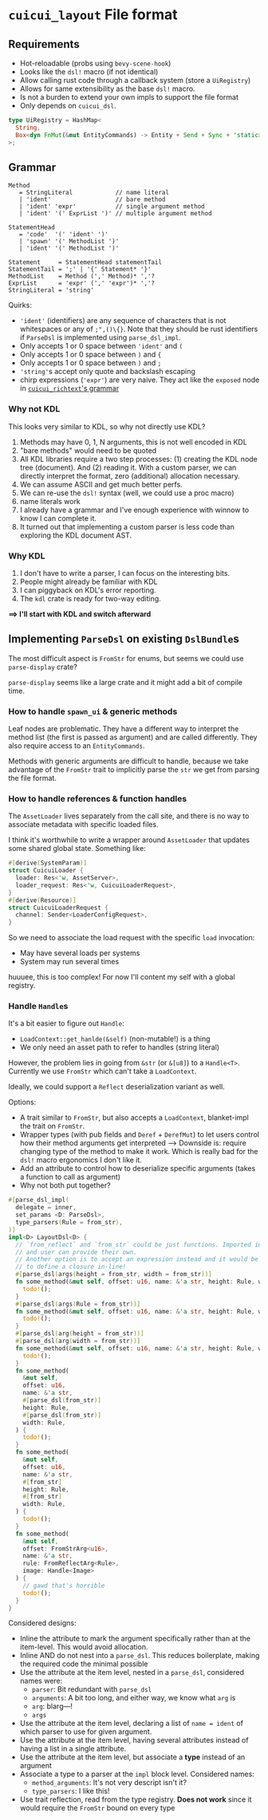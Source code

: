 # `cuicui_layout` File format

## Requirements

* Hot-reloadable (probs using `bevy-scene-hook`)
* Looks like the `dsl!` macro (if not identical)
* Allow calling rust code through a callback system (store a `UiRegistry`)
* Allows for same extensibility as the base `dsl!` macro.
* Is not a burden to extend your own impls to support the file format
* Only depends on `cuicui_dsl`.

```rust
type UiRegistry = HashMap<
  String,
  Box<dyn FnMut(&mut EntityCommands) -> Entity + Send + Sync + 'static>,
>;
```

## Grammar

```ungrammar
Method
   = StringLiteral            // name literal
   | 'ident'                  // bare method
   | 'ident' 'expr'           // single argument method
   | 'ident' '(' ExprList ')' // multiple argument method

StatementHead
   = 'code'  '(' 'ident' ')'
   | 'spawn' '(' MethodList ')'
   | 'ident' '(' MethodList ')'

Statement     = StatementHead statementTail
StatementTail = ';' | '{' Statement* '}'
MethodList    = Method (',' Method)* ','?
ExprList      = 'expr' (',' 'expr')* ','?
StringLiteral = 'string'
```

Quirks:
* `'ident'` (identifiers) are any sequence of characters
  that is not whitespaces or any of `;",()\{}`.
  Note that they should be rust identifiers
  if `ParseDsl` is implemented using `parse_dsl_impl`.
* Only accepts 1 or 0 space between `'ident'` and `(`
* Only accepts 1 or 0 space between `)` and `{`
* Only accepts 1 or 0 space between `)` and `;`
* `'string'`s accept only quote and backslash escaping
* chirp expressions (`'expr'`) are very naive. They act like the `exposed`
  node in [`cuicui_richtext`'s grammar][richgram]

[richgram]: https://github.com/nicopap/cuicui/blob/12ad8f1fb36e13ee389ac162c61d1638e45503c1/design_doc/richtext/informal_grammar.md#L4

### Why not KDL

This looks very similar to KDL, so why not directly use KDL?

1. Methods may have 0, 1, N arguments, this is not well encoded in KDL
2. "bare methods" would need to be quoted
3. All KDL libraries require a two step processes: (1) creating the KDL node
   tree (document). And (2) reading it. With a custom parser, we can directly
   interpret the format, zero (additional) allocation necessary.
4. We can assume ASCII and get much better perfs.
5. We can re-use the `dsl!` syntax (well, we could use a proc macro)
6. name literals work
7. I already have a grammar and I've enough experience with winnow to know I can
   complete it.
8. It turned out that implementing a custom parser is less code than exploring
   the KDL document AST.

### Why KDL

1. I don't have to write a parser, I can focus on the interesting bits.
2. People might already be familiar with KDL
3. I can piggyback on KDL's error reporting.
4. The `kdl` crate is ready for two-way editing.

**==> I'll start with KDL and switch afterward**

## Implementing `ParseDsl` on existing `DslBundle`s

The most difficult aspect is `FromStr` for enums, but seems we could use
`parse-display` crate?

`parse-display` seems like a large crate and it might add a bit of compile time.

### How to handle `spawn_ui` & generic methods

Leaf nodes are problematic. They have a different way to interpret the
method list (the first is passed as argument) and are called differently.
They also require access to an `EntityCommands`.

Methods with generic arguments are difficult to handle, because we take
advantage of the `FromStr` trait to implicitly parse the `str` we get from
parsing the file format.

### How to handle references & function handles

The `AssetLoader` lives separately from the call site, and there is no way to
associate metadata with specific loaded files.

I think it's worthwhile to write a wrapper around `AssetLoader` that updates
some shared global state. Something like:

```rust
#[derive(SystemParam)]
struct CuicuiLoader {
  loader: Res<'w, AssetServer>,
  loader_request: Res<'w, CuicuiLoaderRequest>,
}
#[derive(Resource)]
struct CuicuiLoaderRequest {
  channel: Sender<LoaderConfigRequest>,
}
```

So we need to associate the load request with the specific `load` invocation:
* May have several loads per systems
* System may run several times

huuuee, this is too complex! For now I'll content my self with a global registry.

### Handle `Handle`s

It's a bit easier to figure out `Handle`:

- `LoadContext::get_hanlde(&self)` (non-mutable!) is a thing
- We only need an asset path to refer to handles (string literal)

However, the problem lies in going from `&str` (or `&[u8]`) to a `Handle<T>`.
Currently we use `FromStr` which can't take a `LoadContext`.

Ideally, we could support a `Reflect` deserialization variant as well.

Options:

- A trait similar to `FromStr`, but also accepts a `LoadContext`, blanket-impl
  the trait on `FromStr`.
- Wrapper types (with pub fields and `Deref` + `DerefMut`) to let users control
  how their method arguments get interpreted
  --> Downside is: require changing type of the method to make it work. Which
  is really bad for the `dsl!` macro ergonomics I don't like it.
- Add an attribute to control how to deserialize specific arguments (takes a
  function to call as argument)
- Why not both put together?

```rust
#[parse_dsl_impl(
  delegate = inner,
  set_params <D: ParseDsl>,
  type_parsers(Rule = from_str),
)]
impl<D> LayoutDsl<D> {
  // `from_reflect` and `from_str` could be just functions. Imported in the macro,
  // and user can provide their own.
  // Another option is to accept an expression instead and it would be possible
  // to define a closure in-line!
  #[parse_dsl(args(height = from_str, width = from_str))]
  fn some_method(&mut self, offset: u16, name: &'a str, height: Rule, width: Rule) {
    todo!();
  }
  #[parse_dsl(args(Rule = from_str))]
  fn some_method(&mut self, offset: u16, name: &'a str, height: Rule, width: Rule) {
    todo!();
  }
  #[parse_dsl(arg(height = from_str))]
  #[parse_dsl(arg(width = from_str))]
  fn some_method(&mut self, offset: u16, name: &'a str, height: Rule, width: Rule) {
    todo!();
  }
  fn some_method(
    &mut self,
    offset: u16,
    name: &'a str,
    #[parse_dsl(from_str)]
    height: Rule,
    #[parse_dsl(from_str)]
    width: Rule,
  ) {
    todo!();
  }
  fn some_method(
    &mut self,
    offset: u16,
    name: &'a str,
    #[from_str]
    height: Rule,
    #[from_str]
    width: Rule,
  ) {
    todo!();
  }
  fn some_method(
    &mut self,
    offset: FromStrArg<u16>,
    name: &'a str,
    rule: FromReflectArg<Rule>,
    image: Handle<Image>
  ) {
    // gawd that's horrible
    todo!();
  }
}
```

Considered designs:

- Inline the attribute to mark the argument specifically rather than at the item-level.
  This would avoid allocation.
- Inline AND do not nest into a `parse_dsl`. This reduces boilerplate, making the
  required code the minimal possible
- Use the attribute at the item level, nested in a `parse_dsl`, considered names were:
  - `parser`: Bit redundant with `parse_dsl`
  - `arguments`: A bit too long, and either way, we know what `arg` is
  - `arg`: blarg—!
  - `args`
- Use the attribute at the item level, declaring a list of `name = ident` of which parser
  to use for given argument.
- Use the attribute at the item level, having several attributes instead of having
  a list in a single attribute.
- Use the attribute at the item level, but associate a **type** instead of an argument
- Associate a type to a parser at the `impl` block level. Considered names:
  - `method_arguments`: It's not very descript isn't it?
  - `type_parsers`: I like this!
- Use trait reflection, read from the type registry. **Does not work** since it would
  require the `FromStr` bound on every type
